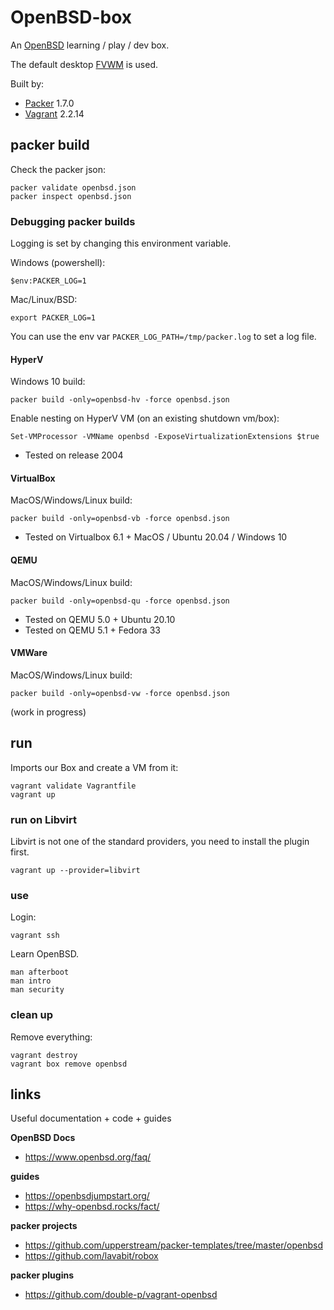 # OpenBSD-box

An [OpenBSD](https://www.openbsd.org/) learning / play / dev box.

The default desktop [FVWM](https://www.fvwm.org/) is used.

Built by:

* [Packer](https://www.packer.io/) 1.7.0
* [Vagrant](https://www.vagrantup.com/) 2.2.14

## packer build

Check the packer json:

```shell
packer validate openbsd.json
packer inspect openbsd.json
```

### Debugging packer builds

Logging is set by changing this environment variable.

Windows (powershell):

```shell
$env:PACKER_LOG=1
```

Mac/Linux/BSD:

```shell
export PACKER_LOG=1
```

You can use the env var `PACKER_LOG_PATH=/tmp/packer.log` to set a log file.

#### HyperV

Windows 10 build:

```shell
packer build -only=openbsd-hv -force openbsd.json
```

Enable nesting on HyperV VM (on an existing shutdown vm/box):

```shell
Set-VMProcessor -VMName openbsd -ExposeVirtualizationExtensions $true
```

* Tested on release 2004

#### VirtualBox

MacOS/Windows/Linux build:

```shell
packer build -only=openbsd-vb -force openbsd.json
```

* Tested on Virtualbox 6.1 + MacOS / Ubuntu 20.04 / Windows 10

#### QEMU

MacOS/Windows/Linux build:

```shell
packer build -only=openbsd-qu -force openbsd.json
```

* Tested on QEMU 5.0 + Ubuntu 20.10
* Tested on QEMU 5.1 + Fedora 33

#### VMWare

MacOS/Windows/Linux build:

```shell
packer build -only=openbsd-vw -force openbsd.json
```

(work in progress)

## run

Imports our Box and create a VM from it:

```shell
vagrant validate Vagrantfile
vagrant up
```

### run on Libvirt

Libvirt is not one of the standard providers, you need to install the plugin first.

```shell
vagrant up --provider=libvirt
```

### use

Login:

```shell
vagrant ssh
```

Learn OpenBSD.

```shell
man afterboot
man intro
man security
```

### clean up

Remove everything:

```shell
vagrant destroy
vagrant box remove openbsd
```

## links

Useful documentation + code + guides

**OpenBSD Docs**
* https://www.openbsd.org/faq/

**guides**
* https://openbsdjumpstart.org/
* https://why-openbsd.rocks/fact/

**packer projects**
* https://github.com/upperstream/packer-templates/tree/master/openbsd
* https://github.com/lavabit/robox

**packer plugins**
* https://github.com/double-p/vagrant-openbsd
